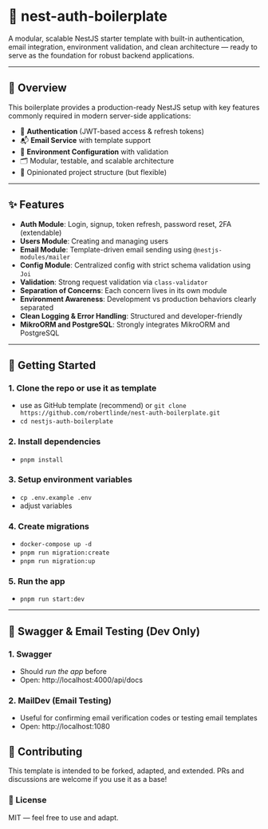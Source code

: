 # 🧪 nest-auth-boilerplate

A modular, scalable NestJS starter template with built-in authentication, email integration, environment validation, and clean architecture — ready to serve as the foundation for robust backend applications.

---

## 🚀 Overview

This boilerplate provides a production-ready NestJS setup with key features commonly required in modern server-side applications:

- 🔐 **Authentication** (JWT-based access & refresh tokens)
- 📬 **Email Service** with template support
- 🧩 **Environment Configuration** with validation
- 🗂️ Modular, testable, and scalable architecture
- 📁 Opinionated project structure (but flexible)

---

## ✨ Features

- **Auth Module**: Login, signup, token refresh, password reset, 2FA (extendable)
- **Users Module**: Creating and managing users
- **Email Module**: Template-driven email sending using `@nestjs-modules/mailer`
- **Config Module**: Centralized config with strict schema validation using `Joi`
- **Validation**: Strong request validation via `class-validator`
- **Separation of Concerns**: Each concern lives in its own module
- **Environment Awareness**: Development vs production behaviors clearly separated
- **Clean Logging & Error Handling**: Structured and developer-friendly
- **MikroORM and PostgreSQL**: Strongly integrates MikroORM and PostgreSQL

---

## 🧪 Getting Started

### 1. Clone the repo or use it as template

- use as GitHub template (recommend) or `git clone https://github.com/robertlinde/nest-auth-boilerplate.git`
- `cd nestjs-auth-boilerplate`

### 2. Install dependencies

- `pnpm install`

### 3. Setup environment variables

- `cp .env.example .env`
- adjust variables

### 4. Create migrations

- `docker-compose up -d`
- `pnpm run migration:create`
- `pnpm run migration:up`

### 5. Run the app

- `pnpm run start:dev`

---

## 📘 Swagger & Email Testing (Dev Only)

### 1. Swagger

- Should _run the app_ before
- Open: http://localhost:4000/api/docs

### 2. MailDev (Email Testing)

- Useful for confirming email verification codes or testing email templates
- Open: http://localhost:1080

## 🤝 Contributing

This template is intended to be forked, adapted, and extended. PRs and discussions are welcome if you use it as a base!

### 📝 License

MIT — feel free to use and adapt.
